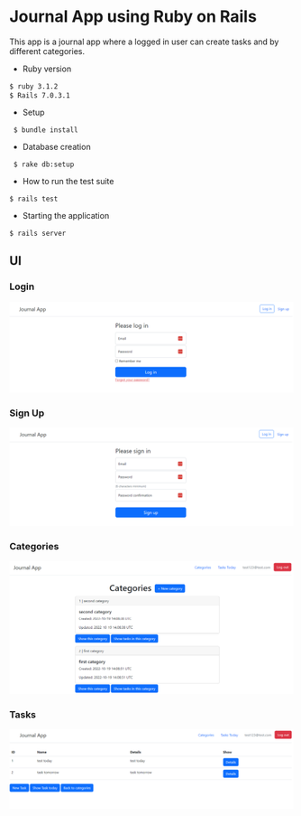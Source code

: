 # Journal App using Ruby on Rails

This app is a journal app where a logged in user can create tasks and by different categories.


* Ruby version
```
$ ruby 3.1.2
$ Rails 7.0.3.1
```

* Setup
```
 $ bundle install
```

* Database creation
```
 $ rake db:setup
```

* How to run the test suite
```
$ rails test
```

* Starting the application
```
$ rails server
```

## UI
### Login
![login](https://github.com/jocogum10/journal-app-rails-scaffold/blob/main/app/assets/images/login.PNG)

### Sign Up
![signup](https://github.com/jocogum10/journal-app-rails-scaffold/blob/main/app/assets/images/signup.PNG)

### Categories
![categories](https://github.com/jocogum10/journal-app-rails-scaffold/blob/main/app/assets/images/categories.PNG)

### Tasks
![tasks](https://github.com/jocogum10/journal-app-rails-scaffold/blob/main/app/assets/images/tasks.PNG)